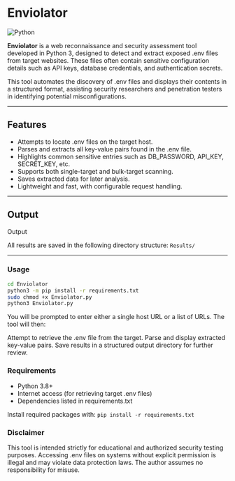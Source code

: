 # Enviolator

![Python](https://img.shields.io/badge/python-3.8%2B-blue.svg)

**Enviolator** is a web reconnaissance and security assessment tool developed in Python 3, designed to detect and extract exposed .env files from target websites. These files often contain sensitive configuration details such as API keys, database credentials, and authentication secrets.

This tool automates the discovery of .env files and displays their contents in a structured format, assisting security researchers and penetration testers in identifying potential misconfigurations.

---

## Features
- Attempts to locate .env files on the target host.
- Parses and extracts all key-value pairs found in the .env file.
- Highlights common sensitive entries such as DB_PASSWORD, API_KEY, SECRET_KEY, etc.
- Supports both single-target and bulk-target scanning.
- Saves extracted data for later analysis.
- Lightweight and fast, with configurable request handling.

---

## Output

Output

All results are saved in the following directory structure: ```Results/```

---

### Usage

```bash
cd Enviolator
python3 -m pip install -r requirements.txt
sudo chmod +x Enviolator.py
python3 Enviolator.py
```

You will be prompted to enter either a single host URL or a list of URLs. The tool will then:

Attempt to retrieve the .env file from the target.
Parse and display extracted key-value pairs.
Save results in a structured output directory for further review.

### Requirements

- Python 3.8+
- Internet access (for retrieving target .env files)
- Dependencies listed in requirements.txt

Install required packages with:
```pip install -r requirements.txt```

### Disclaimer

This tool is intended strictly for educational and authorized security testing purposes. Accessing .env files on systems without explicit permission is illegal and may violate data protection laws. The author assumes no responsibility for misuse.